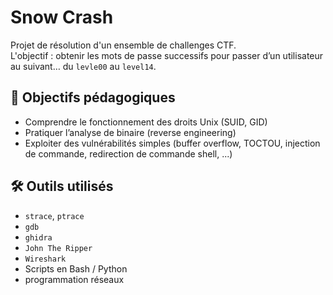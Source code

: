 # Snow Crash

Projet de résolution d'un ensemble de challenges CTF.  
L'objectif : obtenir les mots de passe successifs pour passer d’un utilisateur au suivant… du `levle00` au `level14`.

## 🧠 Objectifs pédagogiques

- Comprendre le fonctionnement des droits Unix (SUID, GID)
- Pratiquer l’analyse de binaire (reverse engineering)
- Exploiter des vulnérabilités simples (buffer overflow, TOCTOU, injection de commande, redirection de commande shell, ...)

## 🛠️ Outils utilisés

- `strace`, `ptrace`
- `gdb`
- `ghidra`
- `John The Ripper`
- `Wireshark`
- Scripts en Bash / Python
- programmation réseaux
